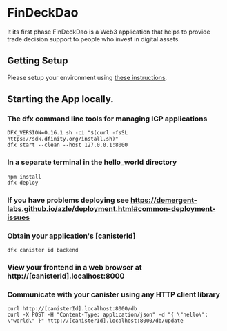 # FinDeckDao

It its first phase FinDeckDao is a Web3 application that helps to provide trade
decision support to people who invest in digital assets.

## Getting Setup

Please setup your environment using
[these instructions](https://demergent-labs.github.io/azle/get_started.html).

## Starting the App locally.

### The dfx command line tools for managing ICP applications

```
DFX_VERSION=0.16.1 sh -ci "$(curl -fsSL https://sdk.dfinity.org/install.sh)"
dfx start --clean --host 127.0.0.1:8000
```

### In a separate terminal in the hello_world directory

```
npm install
dfx deploy
```

### If you have problems deploying see https://demergent-labs.github.io/azle/deployment.html#common-deployment-issues

### Obtain your application's [canisterId]

```
dfx canister id backend
```

### View your frontend in a web browser at http://[canisterId].localhost:8000

### Communicate with your canister using any HTTP client library

```
curl http://[canisterId].localhost:8000/db
curl -X POST -H "Content-Type: application/json" -d "{ \"hello\": \"world\" }" http://[canisterId].localhost:8000/db/update
```
